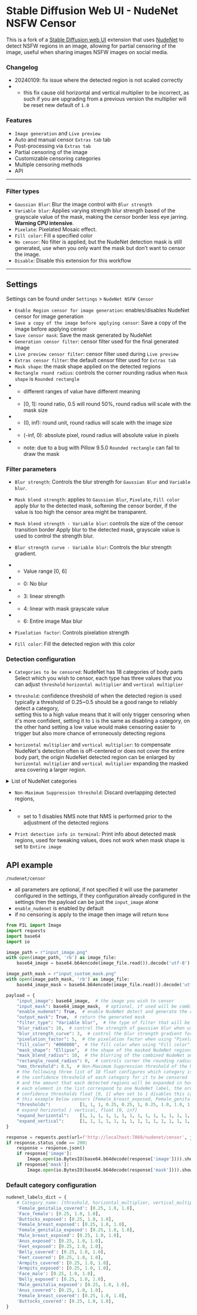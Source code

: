 # Stable Diffusion Web UI - NudeNet NSFW Censor

This is a fork of a [Stable Diffusion web UI](https://github.com/AUTOMATIC1111/stable-diffusion-webui) extension that uses [NudeNet](https://github.com/notAI-tech/NudeNet) to detect NSFW regions in an image, allowing for partial censoring of the image, useful when sharing images NSFW images on social media.

### Changelog
 - 20240109: fix issue where the detected region is not scaled correctly
 - - this fix cause old horizontal and vertical multiplier to be incorrect, as such if you are upgrading from a previous version the multiplier will be reset new default of `1.0`

### Features
- `Image generation` and `Live preview`
- Auto and manual censor `Extras tab` tab
- Post-processing via `Extras tab` 
- Partial censoring of the image
- Customizable censoring categories
- Multiple censoring methods
- API

---

### Filter types
- `Gaussian Blur`: Blur the image control with `Blur strength`
- `Variable blur`: Applies varying strength blur strength based of the grayscale value of the mask, making the censor border less eye jarring. **Warning CPU intensive**.
- `Pixelate`: Pixelated Mosaic effect.
- `Fill color`: Fill a specified color
- `No censor`: No filter is applied, but the NudeNet detection mask is still generated, use when you only want the mask but don’t want to censor the image.
- `Disable`: Disable this extension for this workflow

---

## Settings
Settings can be found under `Settings` > `NudeNet NSFW Censor`

- `Enable Region censor for image generation`: enables/disables NudeNet censor for image generation
- `Save a copy of the image before applying censor`: Save a copy of the image before applying censor 
- `Save censor mask`: Save the mask generated by NudeNet 
- `Generation censor filter`: censor filter used for the final generated image
- `Live preview censor filter`: censor filter used during `Live preview`
- `Extras censor filter`: the default censor filter used for `Extras tab`
- `Mask shape`: the mask shape applied on the detected regions
- `Rectangle round radius`: controls the corner rounding radius when `Mask shape` is `Rounded rectangle`
- - different ranges of value have different meaning
- - [0, 1]: round ratio, 0.5 will round 50%, round radius will scale with the mask size
- - (0, inf): round unit, round radius will scale with the image size
- - (-inf, 0): absolute pixel, round radius will absolute value in pixels
- - note: due to a bug with Pillow 9.5.0 `Rounded rectangle` can fail to draw the mask

### Filter parameters
- `Blur strength`: Controls the blur strength for `Gaussian Blur` and `Variable blur`.

- `Mask blend strength`: applies to `Gaussian Blur`, `Pixelate`, `Fill color`<br>
apply blur to the detected mask, softening the censor border, if the value is too high the censor area might be transparent.
- `Mask blend strength - Variable blur`: controls the size of the censor transition border Apply blur to the detected mask, grayscale value is used to control the strength blur.
- `Blur strength curve - Variable blur`: Controls the blur strength gradient.
- - Value range [0, 6]
- - 0: No blur
- - 3: linear strength
- - 4: linear with mask grayscale value
- - 6: Entire image Max blur

- `Pixelation factor`: Controls pixelation strength

- `Fill color`: Fill the detected region with this color


### Detection configuration
- `Categories to be censored`: NudeNet has 18 categories of body parts<br>
Select which you wish to censor, each type has three values that you can adjust `threshold` `horizontal multiplier` and `vertical multiplier`

- `threshold`: confidence threshold of when the detected region is used<br>
typically a threshold of 0.25~0.5 should be a good range to reliably detect a category,<br>
setting this to a high value means that it will only trigger censoring when it's more confident, setting it to `1` is the same as disabling a category, on the other hand setting a low value would make censoring easier to trigger but also more chance of erroneously detecting regions
- `horizontal multiplier` and `vertical multiplier`:
to compensate NudeNet's detection often is off-centered or does not cover the entire body part, the origin NudeNet detected region can be enlarged by `horizontal multiplier` and `vertical multiplier` expanding the masked area covering a larger region.

<details><summary>List of NudeNet categories</summary>

- `Anus covered`
- `Anus exposed`
- `Armpits covered`
- `Armpits exposed`
- `Belly covered`
- `Belly exposed`
- `Buttocks covered`
- `Buttocks exposed`
- `Face female`
- `Face male`
- `Feet covered`
- `Feet exposed`
- `Female breast covered`
- `Female breast exposed`
- `Female genitalia covered`
- `Female genitalia exposed`
- `Male breast exposed`
- `Male genitalia exposed`

</details> 


- `Non-Maximum Suppression threshold`: Discard overlapping detected regions,
- - set to 1 disables NMS
note that NMS is performed prior to the adjustment of the detected regions

- `Print detection info in terminal`: Print info about detected mask regions, used for tweaking values, does not work when mask shape is set to `Entire image`

## API example
`/nudenet/censor`

- all parameters are optional, if not specified it will use the parameter configured in the settings, if they configuration already configured in the settings then the payload can be just the `input_image` alone
- `enable_nudenet` is enabled by default
- if no censoring is apply to the image then image will return `None`

```python
from PIL import Image
import requests
import base64
import io

image_path = r"input_image.png"
with open(image_path, 'rb') as image_file:
    base64_image = base64.b64encode(image_file.read()).decode('utf-8')

image_path_mask = r"input_custom_mask.png"
with open(image_path_mask, 'rb') as image_file:
    base64_image_mask = base64.b64encode(image_file.read()).decode('utf-8')

payload = {
    "input_image": base64_image,  # the image you wish to censor
    "input_mask": base64_image_mask,  # optional, if used will be combined with the NudeNet mask
    "enable_nudenet": True,  # enable NudeNet detect and generate the censor mask
    "output_mask": True,  # return the generated mask
    "filter_type": "Variable blur",  # the type of filter that will be used for censoring the image
    "blur_radius": 10,  # control the strength of gaussian blur when using "Variable blur" or "Gaussian blur"
    "blur_strength_curve": 3,  # control the blur strength gradient for "Variable blur"
    "pixelation_factor": 5,  # the pixelation factor when using "Pixelate"
    "fill_color": "#000000",  # the fill color when using "Fill color"
    "mask_shape": "Ellipse",  # the shape of the masked NudeNet regions
    "mask_blend_radius": 10,  # the blurring of the combined NudeNet and input_mask before censoring is applied to the input_image
    "rectangle_round_radius": 0,  # controls corner the rounding radius when mask_shape is "Rounded rectangle"
    "nms_threshold": 0.5,  # Non-Maximum Suppression threshold of the NudeNet detected regions
    # the following three list of 18 float configures which category is censored
    # the confidence threshold of each category for it to be censored
    # and the amount that each detected regions will be expanded in horizontal and vertical direction
    # each element in the list correspond to one NudeNet label, the order can be found below in Default category configuration or on webui's api "/docs" page
    # confidence thresholds float [0, 1] when set to 1 disables this category
    # this example below censors [Female_breast_exposed, Female_genitalia_exposed, Anus_exposed, Male_genitalia_exposed]
    "thresholds":           [1, 1, 1, 0.25, 0.25, 1, 0.25, 1.0, 1.0, 1, 1, 1, 1, 1, 0.25, 1.0, 1.0, 1],
    # expand horizontal / vertical, float [0, inf]
    "expand_horizontal":    [1, 1, 1, 1, 1, 1, 1, 1, 1, 1, 1, 1, 1, 1, 1, 1, 1, 1],
    "expand_vertical":      [1, 1, 1, 1, 1, 1, 1, 1, 1, 1, 1, 1, 1, 1, 1, 1, 1, 1],
}

response = requests.post(url=f'http://localhost:7860/nudenet/censor', json=payload)
if response.status_code == 200:
    response = response.json()
    if response['image']:
        Image.open(io.BytesIO(base64.b64decode(response['image']))).show()
    if response['mask']:
        Image.open(io.BytesIO(base64.b64decode(response['mask']))).show()
```

### Default category configuration
```python
nudenet_labels_dict = {
    # Category_name: [threshold, horizontal_multiplier, vertical_multiplier ]
    'Female_genitalia_covered': [0.25, 1.0, 1.0],
    'Face_female': [0.25, 1.0, 1.0],
    'Buttocks_exposed': [0.25, 1.0, 1.0],
    'Female_breast_exposed': [0.25, 1.0, 1.0],
    'Female_genitalia_exposed': [0.25, 1.0, 1.0],
    'Male_breast_exposed': [0.25, 1.0, 1.0],
    'Anus_exposed': [0.25, 1.0, 1.0],
    'Feet_exposed': [0.25, 1.0, 1.0],
    'Belly_covered': [0.25, 1.0, 1.0],
    'Feet_covered': [0.25, 1.0, 1.0],
    'Armpits_covered': [0.25, 1.0, 1.0],
    'Armpits_exposed': [0.25, 1.0, 1.0],
    'Face_male': [0.25, 1.0, 1.0],
    'Belly_exposed': [0.25, 1.0, 1.0],
    'Male_genitalia_exposed': [0.25, 1.0, 1.0],
    'Anus_covered': [0.25, 1.0, 1.0],
    'Female_breast_covered': [0.25, 1.0, 1.0],
    'Buttocks_covered': [0.25, 1.0, 1.0],
}

```
